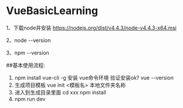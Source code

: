 # VueBasicLearning


1、下载node并安装
https://nodejs.org/dist/v4.4.3/node-v4.4.3-x64.msi

2、node --version

3、npm --version


##基本使用流程:
1. npm install vue-cli -g	安装 vue命令环境
	验证安装ok?
		vue --version
2. 生成项目模板
	vue init <模板名> 本地文件夹名称
3. 进入到生成目录里面
	cd xxx
	npm install
4. npm run dev